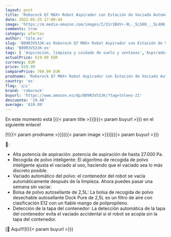 ```yaml
---
layout: post
title: 'Roborock Q7 MAX+ Robot Aspirador con Estación de Vaciado Automático  Recogida automática de Polvo  4200 Pa  Navegación LIDAR  Control de Voz App  Modelo 2022  Negro '
date: 2022-05-25 17:08:44
image: 'https://m.media-amazon.com/images/I/31r1BUV+-9L._SL500_._SL400_.jpg'
comments: true
category: ofertas
author: 'tole.es'
slug: 'B09R3V53JK-es Roborock Q7 MAX+ Robot Aspirador con Estación de Vaciado...'
sku: 'B09R3V53JK-es'
tags: [ 'Aspiración, limpieza y cuidado de suelo y ventanas','Aspiradoras','Hogar y cocina','Robots aspiradores','roborock','🇪🇸', ]
actualPrice: 619.99 EUR
currency: EUR
price: 619.99
comparePrice: 769.99 EUR
prodname: 'Roborock Q7 MAX+ Robot Aspirador con Estación de Vaciado Automático  Recogida automática de Polvo  4200 Pa  Navegación LIDAR  Control de Voz App  Modelo 2022  Negro '
country: 'es'
flag: '🇪🇸'
brand: 'roborock'
buyurl: 'https://www.amazon.es/dp/B09R3V53JK/?tag=tolees-21'
descuento: '19.48'
average: '619.99'
---
```


En este momento está [{{< param title >}}]({{< param buyurl >}}) en el siguiente enlace!

[![{{< param prodname >}}]({{< param image >}})]({{< param buyurl >}})

🔎:

- Alta potencia de aspiración: potencia de aspiración de hasta 27.000 Pa.
- Recogida de polvo inteligente: El algoritmo de recogida de polvo inteligente ajusta el vaciado al uso, haciendo que el vaciado sea lo más discreto posible.
- Vaciado automático del polvo: el contenedor del robot se vacía automáticamente después de la limpieza. Ahora puedes pasar una semana sin vaciar.
- Bolsa de polvo autosellante de 2,5L: La bolsa de recogida de polvo desechable autosellante Dock Pure de 2,5L es un filtro de aire con clasificación E12 con un fiable mango de polipropileno.
- Detección de la tapa del contenedor: La detección automática de la tapa del contenedor evita el vaciado accidental si el robot se acopla sin la tapa del contenedor.

[🛒 Aquí!!!]({{< param buyurl >}})

